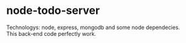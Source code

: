 # node-todo-server

Technologys: node, express, mongodb and some node dependecies.<br>
This back-end code perfectly work.

